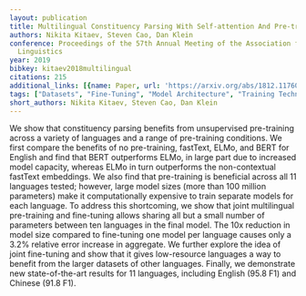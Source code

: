 ```yaml
---
layout: publication
title: Multilingual Constituency Parsing With Self-attention And Pre-training
authors: Nikita Kitaev, Steven Cao, Dan Klein
conference: Proceedings of the 57th Annual Meeting of the Association for Computational
  Linguistics
year: 2019
bibkey: kitaev2018multilingual
citations: 215
additional_links: [{name: Paper, url: 'https://arxiv.org/abs/1812.11760'}]
tags: ["Datasets", "Fine-Tuning", "Model Architecture", "Training Techniques"]
short_authors: Nikita Kitaev, Steven Cao, Dan Klein
---
```

We show that constituency parsing benefits from unsupervised pre-training
across a variety of languages and a range of pre-training conditions. We first
compare the benefits of no pre-training, fastText, ELMo, and BERT for English
and find that BERT outperforms ELMo, in large part due to increased model
capacity, whereas ELMo in turn outperforms the non-contextual fastText
embeddings. We also find that pre-training is beneficial across all 11
languages tested; however, large model sizes (more than 100 million parameters)
make it computationally expensive to train separate models for each language.
To address this shortcoming, we show that joint multilingual pre-training and
fine-tuning allows sharing all but a small number of parameters between ten
languages in the final model. The 10x reduction in model size compared to
fine-tuning one model per language causes only a 3.2% relative error increase
in aggregate. We further explore the idea of joint fine-tuning and show that it
gives low-resource languages a way to benefit from the larger datasets of other
languages. Finally, we demonstrate new state-of-the-art results for 11
languages, including English (95.8 F1) and Chinese (91.8 F1).